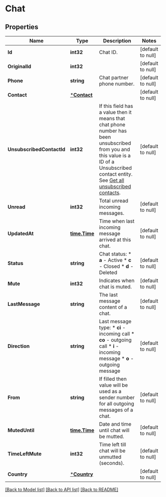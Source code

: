 # Chat

## Properties
Name | Type | Description | Notes
------------ | ------------- | ------------- | -------------
**Id** | **int32** | Chat ID. | [default to null]
**OriginalId** | **int32** |  | [default to null]
**Phone** | **string** | Chat partner phone number. | [default to null]
**Contact** | [***Contact**](Contact.md) |  | [default to null]
**UnsubscribedContactId** | **int32** | If this field has a value then it means that chat phone number has been unsubscribed from you and this value is a ID of a Unsubscribed contact entity. See [Get all unsubscribed contacts](http://docs.textmagictesting.com/#operation/getUnsubscribers). | [default to null]
**Unread** | **int32** | Total unread incoming messages. | [default to null]
**UpdatedAt** | [**time.Time**](time.Time.md) | Time when last incoming message arrived at this chat. | [default to null]
**Status** | **string** | Chat status:   * **a** - Active   * **c** - Closed   * **d** - Deleted  | [default to null]
**Mute** | **int32** | Indicates when chat is muted. | [default to null]
**LastMessage** | **string** | The last message content of a chat. | [default to null]
**Direction** | **string** | Last message type: * **ci** - incoming call * **co** - outgoing call * **i** - incoming message * **o** - outgoing message  | [default to null]
**From** | **string** | If filled then value will be used as a sender number for all outgoing messages of a chat. | [default to null]
**MutedUntil** | [**time.Time**](time.Time.md) | Date and time until chat will be mutted. | [default to null]
**TimeLeftMute** | **int32** | Time left till chat will be unmutted (seconds). | [default to null]
**Country** | [***Country**](Country.md) |  | [default to null]

[[Back to Model list]](../README.md#documentation-for-models) [[Back to API list]](../README.md#documentation-for-api-endpoints) [[Back to README]](../README.md)


